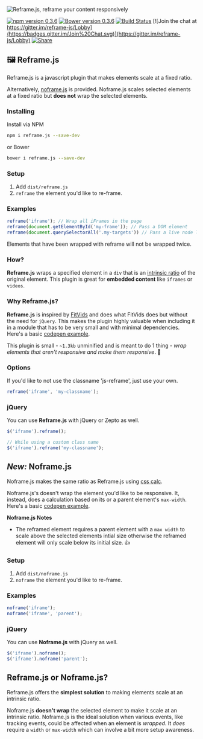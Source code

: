 ![Reframe.js, reframe your content responsively](https://cloud.githubusercontent.com/assets/1074042/19376472/f01422cc-9192-11e6-950a-04298e406aca.jpg)


[![npm version 0.3.6](https://badge.fury.io/js/reframe.js.svg)](https://www.npmjs.com/package/reframe.js)
[![Bower version 0.3.6](https://badge.fury.io/bo/reframe.js.svg)](https://github.com/dollarshaveclub/reframe.js)
[![Build Status](https://travis-ci.org/dollarshaveclub/reframe.js.svg?branch=master)](https://travis-ci.org/dollarshaveclub/reframe.js)
[![Join the chat at https://gitter.im/reframe-js/Lobby](https://badges.gitter.im/Join%20Chat.svg)](https://gitter.im/reframe-js/Lobby)
[![Share](https://img.shields.io/twitter/url/http/shields.io.svg?style=social&maxAge=2592000)](https://twitter.com/home?status=Reframe+unresponsive+elements+responsively.+%F0%9F%92%AAhttps%3A%2F%2Fgithub.com%2Fdollarshaveclub%2Freframe.js+%40DSCEngineering+%40yowainwright+%23JavaScript)

## 🖼 Reframe.js

Reframe.js is a javascript plugin that makes elements scale at a fixed ratio.

Alternatively, [noframe.js](#noframe) is provided. Noframe.js scales selected elements at a fixed ratio but **does not** wrap the selected elements.

### Installing
Install via NPM
```sh
npm i reframe.js --save-dev
```
or Bower
```sh
bower i reframe.js --save-dev
```

### Setup
1.  Add `dist/reframe.js`
2.  `reframe` the element you'd like to re-frame.

### Examples

```javascript
reframe('iframe'); // Wrap all iFrames in the page
reframe(document.getElementById('my-frame')); // Pass a DOM element
reframe(document.querySelectorAll('.my-targets')) // Pass a live node list
```

Elements that have been wrapped with reframe will not be wrapped twice.

### How?

**Reframe.js** wraps a specified element in a `div` that is an [intrinsic ratio](http://alistapart.com/article/creating-intrinsic-ratios-for-video) of the original element. This plugin is great for **embedded content** like `iframes` or `videos`.

### Why Reframe.js?

**Reframe.js** is inspired by [FitVids](https://github.com/davatron5000/FitVids.js) and does what FitVids does but without the need for `jQuery`. This makes the plugin highly valuable when including it in a module that has to be very small and with minimal dependencies. Here's a basic [codepen example](http://codepen.io/yowainwright/pen/7f34f86e716ea93013899a71752dbff6).

This plugin is small - `~1.3kb` unminified and is meant to do 1 thing - _wrap elements that aren't responsive and make them responsive_. 💪

### Options

If you'd like to not use the classname 'js-reframe', just use your own.

```javascript
reframe('iframe', 'my-classname');
```
### jQuery

You can use **Reframe.js** with jQuery or Zepto as well.

```javascript
$('iframe').reframe();

// While using a custom class name
$('iframe').reframe('my-classname');
```
<h2 id="noframe"><em>New:</em> Noframe.js</h2>

Noframe.js makes the same ratio as Reframe.js using [css calc](https://developer.mozilla.org/en-US/docs/Web/CSS/calc).

Noframe.js's doesn't wrap the element you'd like to be responsive. It, instead, does a calculation based on its or a parent element's `max-width`. Here's a basic [codepen example](http://codepen.io/yowainwright/pen/19cd3f2fc3e00ce80e36285feae20b77).

**Noframe.js Notes**
-   The reframed element requires a parent element with a `max width` to scale above the selected elements intial size otherwise the reframed element will only scale below its initial size. 👍

### Setup
1.  Add `dist/noframe.js`
2.  `noframe` the element you'd like to re-frame.

### Examples

```javascript
noframe('iframe');
noframe('iframe', 'parent');
```

### jQuery

You can use **Noframe.js** with jQuery as well.

```javascript
$('iframe').noframe();
$('iframe').noframe('parent');
```
## Reframe.js or Noframe.js?

Reframe.js offers the **simplest solution** to making elements scale at an intrinsic ratio.

Noframe.js **doesn't wrap** the selected element to make it scale at an intrinsic ratio. Noframe.js is the ideal solution when various events, like tracking events, could be affected when an element is _wrapped_. It _does_ require a `width` or `max-width` which can involve a bit more setup awareness.
